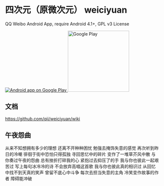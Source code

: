 四次元（原微次元） weiciyuan
=========
QQ Weibo Android App, require Android 4.1+, GPL v3 License

<a href="https://play.google.com/store/apps/details?id=org.qii.weiciyuan">
  <img alt="Android app on Google Play"
       src="https://developer.android.com/images/brand/en_app_rgb_wo_45.png" />
</a>

<a href="https://play.google.com/store/apps/details?id=org.qii.weiciyuan">
  <img alt="Google Play"  width="200" height="200"
       src="https://raw.github.com/qii/weiciyuan/slidingmenu/qrcode.png" />
</a>

文档
--------------
https://github.com/qii/weiciyuan/wiki

午夜怨曲
--------------
从来不知想拥有多少的理想 还离不开种种困忧
勉强去掩饰失意的感觉 再次听到昨日的冷嘲
徘徊于街中恐怕只得孤独 寻回思忆中的碎片
变作了一堆草芥风中散 与你奏过午夜的怨曲
总有挫折打碎我的心 紧抱过去抑压了的手 我与你也彼此一起艰苦过
写上每句冰冷冷的诗 不会放弃高唱这首歌 我与你也彼此真的相识过
从回忆中找不到天真的笑声 曾留不底心中斗争
每次去担当失意的主角 冷笑变作故事的作者
障碍能冲破
